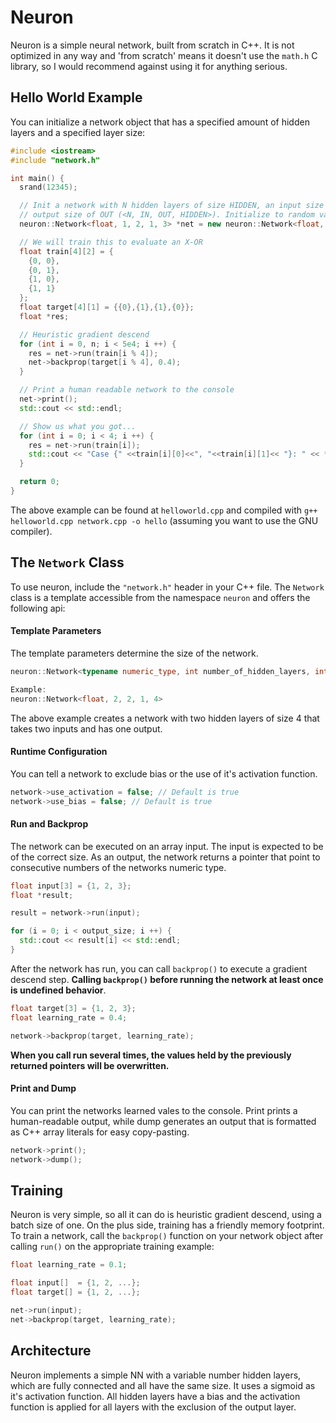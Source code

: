 # Neuron
Neuron is a simple neural network, built from scratch in C++. It is not
optimized in any way and 'from scratch' means it doesn't use the `math.h`
C library, so I would recommend against using it for anything serious.

## Hello World Example
You can initialize a network object that has a specified amount of hidden layers and
a specified layer size:
```C++
#include <iostream>
#include "network.h"

int main() {
  srand(12345);

  // Init a network with N hidden layers of size HIDDEN, an input size of IN and an
  // output size of OUT (<N, IN, OUT, HIDDEN>). Initialize to random values between +/-5.
  neuron::Network<float, 1, 2, 1, 3> *net = new neuron::Network<float, 1, 2, 1, 3>(5);

  // We will train this to evaluate an X-OR
  float train[4][2] = {
    {0, 0},
    {0, 1},
    {1, 0},
    {1, 1}
  };
  float target[4][1] = {{0},{1},{1},{0}};
  float *res;

  // Heuristic gradient descend
  for (int i = 0, n; i < 5e4; i ++) {
    res = net->run(train[i % 4]);
    net->backprop(target[i % 4], 0.4);
  }

  // Print a human readable network to the console
  net->print();
  std::cout << std::endl;

  // Show us what you got...
  for (int i = 0; i < 4; i ++) {
    res = net->run(train[i]);
    std::cout << "Case {" <<train[i][0]<<", "<<train[i][1]<< "}: " << *res << " (should be " << target[i][0] << ")" << std::endl;
  }

  return 0;
}
```
The above example can be found at `helloworld.cpp` and compiled with `g++ helloworld.cpp network.cpp -o hello`
(assuming you want to use the GNU compiler).

## The `Network` Class
To use neuron, include the `"network.h"` header in your C++ file. The `Network` class is a template
accessible from the namespace `neuron` and offers the following api:

#### Template Parameters
The template parameters determine the size of the network.
```C++
neuron::Network<typename numeric_type, int number_of_hidden_layers, int input_size, int output_size, int hidden_size>

Example:
neuron::Network<float, 2, 2, 1, 4>
```
The above example creates a network with two hidden layers of size 4 that takes two inputs and has one output.

#### Runtime Configuration
You can tell a network to exclude bias or the use of it's activation function.
```C++
network->use_activation = false; // Default is true
network->use_bias = false; // Default is true
```

#### Run and Backprop
The network can be executed on an array input. The input is expected to be of the correct size. As an
output, the network returns a pointer that point to consecutive numbers of the networks numeric type.
```C++
float input[3] = {1, 2, 3};
float *result;

result = network->run(input);

for (i = 0; i < output_size; i ++) {
  std::cout << result[i] << std::endl;
}
```
After the network has run, you can call `backprop()` to execute a gradient descend step. **Calling
`backprop()` before running the network at least once is undefined behavior**.
```C++
float target[3] = {1, 2, 3};
float learning_rate = 0.4;

network->backprop(target, learning_rate);
```
**When you call run several times, the values held by the previously returned pointers will be
overwritten.**

#### Print and Dump
You can print the networks learned vales to the console. Print prints a human-readable output, while
dump generates an output that is formatted as C++ array literals for easy copy-pasting.
```C++
network->print();
network->dump();
```

## Training
Neuron is very simple, so all it can do is heuristic gradient descend, using a batch size of one.
On the plus side, training has a friendly memory footprint. To train a network, call the `backprop()`
function on your network object after calling `run()` on the appropriate training example:
```C++
float learning_rate = 0.1;

float input[]  = {1, 2, ...};
float target[] = {1, 2, ...};

net->run(input);
net->backprop(target, learning_rate);
```

## Architecture
Neuron implements a simple NN with a variable number hidden layers, which are fully connected and
all have the same size. It uses a sigmoid as it's activation function. All hidden layers have a
bias and the activation function is applied for all layers with the exclusion of the output layer.